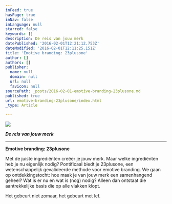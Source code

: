 ```yaml
---
inFeed: true
hasPage: true
inNav: false
inLanguage: null
starred: false
keywords: []
description: De reis van jouw merk
datePublished: '2016-02-01T12:21:12.753Z'
dateModified: '2016-02-01T12:11:25.151Z'
title: 'Emotive branding: 23plusone'
author: []
authors: []
publisher:
  name: null
  domain: null
  url: null
  favicon: null
sourcePath: _posts/2016-02-01-emotive-branding-23plusone.md
published: true
url: emotive-branding-23plusone/index.html
_type: Article

---
```

![](https://the-grid-user-content.s3-us-west-2.amazonaws.com/d96b5427-da87-4a2c-befd-acfba9ffb05c.jpg)

**_De reis van jouw merk_**

****

**Emotive branding: 23plusone**

Met de juiste ingrediënten creëer je jouw merk. Maar welke
ingrediënten heb je nu eigenlijk nodig? Pontificaal biedt je 23plusone, een
wetenschappelijk gevalideerde methode voor emotive branding. We gaan op
ontdekkingstocht: hoe maak je van jouw merk een samenhangend geheel? Wat is er
nu en wat is (nog) nodig? Alleen dan ontstaat die aantrekkelijke basis die op
alle vlakken klopt. 

Het
gebeurt niet zomaar, het gebeurt met lef.